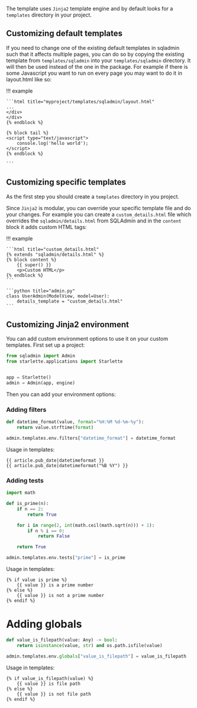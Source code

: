 The template uses `Jinja2` template engine and by default looks for a `templates` directory in your project.

## Customizing default templates

If you need to change one of the existing default templates in sqladmin such that it affects multiple pages, you can do so by copying the existing template from `templates/sqladmin` into your `templates/sqladmin` directory. It will then be used instead of the one in the package. For example if there is some Javascript you want to run on every page you may want to do it in layout.html like so:

!!! example

    ```html title="myproject/templates/sqladmin/layout.html"
    ...
    </div>
    </div>
    {% endblock %}

    {% block tail %}
    <script type="text/javascript">
        console.log('hello world');
    </script>
    {% endblock %}

    ```

## Customizing specific templates

As the first step you should create a `templates` directory in you project.

Since `Jinja2` is modular, you can override your specific template file and do your changes.
For example you can create a `custom_details.html` file which overrides the `sqladmin/details.html` from
SQLAdmin and in the `content` block it adds custom HTML tags:

!!! example

    ```html title="custom_details.html"
    {% extends "sqladmin/details.html" %}
    {% block content %}
        {{ super() }}
        <p>Custom HTML</p>
    {% endblock %}
    ```

    ```python title="admin.py"
    class UserAdmin(ModelView, model=User):
        details_template = "custom_details.html"
    ```

## Customizing Jinja2 environment

You can add custom environment options to use it on your custom templates. First set up a project:

```python
from sqladmin import Admin
from starlette.applications import Starlette


app = Starlette()
admin = Admin(app, engine)
```

Then you can add your environment options:

### Adding filters

```python
def datetime_format(value, format="%H:%M %d-%m-%y"):
    return value.strftime(format)

admin.templates.env.filters["datetime_format"] = datetime_format
```

Usage in templates:

```
{{ article.pub_date|datetimeformat }}
{{ article.pub_date|datetimeformat("%B %Y") }}
```

### Adding tests

```python
import math

def is_prime(n):
    if n == 2:
        return True

    for i in range(2, int(math.ceil(math.sqrt(n))) + 1):
        if n % i == 0:
            return False

    return True

admin.templates.env.tests["prime"] = is_prime
```

Usage in templates:

```
{% if value is prime %}
    {{ value }} is a prime number
{% else %}
    {{ value }} is not a prime number
{% endif %}
```

# Adding globals

```python
def value_is_filepath(value: Any) -> bool:
    return isinstance(value, str) and os.path.isfile(value)

admin.templates.env.globals["value_is_filepath"] = value_is_filepath
```

Usage in templates:

```
{% if value_is_filepath(value) %}
    {{ value }} is file path
{% else %}
    {{ value }} is not file path
{% endif %}
```
